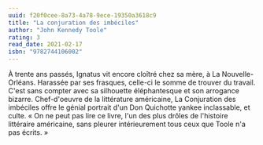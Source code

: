 ```yaml
---
uuid: f20f0cee-8a73-4a78-9ece-19350a3618c9
title: "La conjuration des imbéciles"
author: "John Kennedy Toole"
rating: 3
read_date: 2021-02-17
isbn: "9782744106002"
---
```


À trente ans passés, Ignatus vit encore cloîtré chez sa mère, à La Nouvelle-Orléans. Harassée par ses frasques, celle-ci le somme de trouver du travail. C'est sans compter avec sa silhouette éléphantesque et son arrogance bizarre. Chef-d'oeuvre de la littérature américaine, La Conjuration des imbéciles offre le génial portrait d'un Don Quichotte yankee inclassable, et culte.
« On ne peut pas lire ce livre, l'un des plus drôles de l'histoire littéraire américaine, sans pleurer intérieurement tous ceux que Toole n'a pas écrits. »